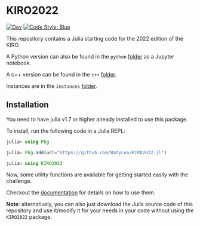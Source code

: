 # KIRO2022

[![Dev](https://img.shields.io/badge/docs-dev-blue.svg)](https://BatyLeo.github.io/KIRO2022.jl/dev/)
[![Code Style: Blue](https://img.shields.io/badge/code%20style-blue-4495d1.svg)](https://github.com/invenia/BlueStyle)

This repository contains a Julia starting code for the 2022 edition of the KIRO.

A Python version can also be found in the `python` [folder](https://github.com/BatyLeo/KIRO2022.jl/tree/main/python) as a Jupyter notebook.

A c++ version can be found in the `c++` [folder](https://github.com/BatyLeo/KIRO2022.jl/tree/main/c++).

Instances are in the `instances` [folder](https://github.com/BatyLeo/KIRO2022.jl/tree/main/instances).

## Installation

You need to have julia v1.7 or higher already installed to use this package.

To install, run the following code in a Julia REPL:
```julia
julia> using Pkg

julia> Pkg.add(url="https://github.com/BatyLeo/KIRO2022.jl")

julia> using KIRO2022
```

Now, some utility functions are available for getting started easily with the challenge.

Checkout the [documentation](https://batyleo.github.io/KIRO2022.jl/) for details on how to use them.

**Note**: alternatively, you can also just download the Julia source code of this repository and use it/modify it for your needs in your code without using the `KIRO2022` package.
